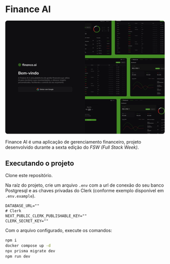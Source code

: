 # Finance AI

![example](./.github/example.png)

Finance AI é uma aplicação de gerenciamento financeiro, projeto desenvolvido durante a sexta edição do _FSW (Full Stack Week)_.

## Executando o projeto

Clone este repositório.

Na raíz do projeto, crie um arquivo `.env` com a url de conexão do seu banco Postgresql e as chaves privadas do Clerk (conforme exemplo disponível em `.env.example`).

```env
DATABASE_URL=""
# Clerk
NEXT_PUBLIC_CLERK_PUBLISHABLE_KEY=""
CLERK_SECRET_KEY=""
```

Com o arquivo configurado, execute os comandos:

```bash
npm i
docker compose up -d
npx prisma migrate dev
npm run dev
```
